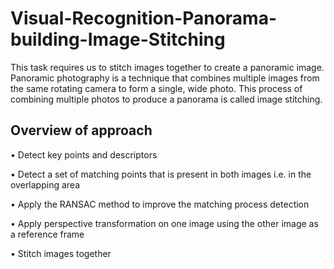 # Visual-Recognition-Panorama-building-Image-Stitching

This task requires us to stitch images together to create a panoramic image. Panoramic photography is a technique that combines multiple images from the same rotating camera to form a single, wide photo. This process of combining multiple photos to produce a panorama is called image stitching.

## Overview of approach

• Detect key points and descriptors

• Detect a set of matching points that is present in both images i.e. in the overlapping area

• Apply the RANSAC method to improve the matching process detection

• Apply perspective transformation on one image using the other image as a reference frame

• Stitch images together
